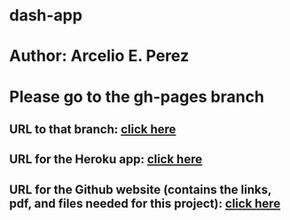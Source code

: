 # dash-app 
# Author: Arcelio E. Perez

# Please go to the gh-pages branch 
## URL to that branch: [click here](https://github.com/arcelioeperez/dash-app/tree/gh-pages) 

## URL for the Heroku app: [click here](https://my-internship-app.herokuapp.com/)
## URL for the Github website (contains the links, pdf, and files needed for this project): [click here](https://arcelioeperez.github.io/dash-app/) 
